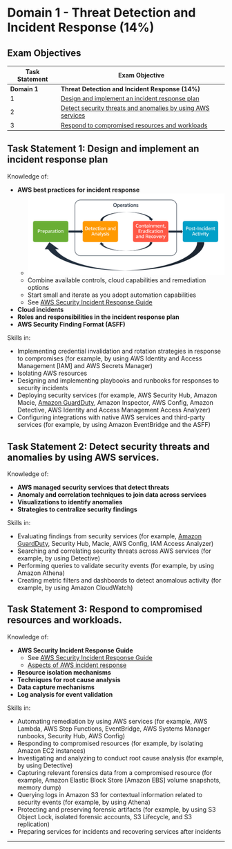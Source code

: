 # Domain 1	- Threat Detection and Incident Response (14%)

## Exam Objectives 

| Task Statement | Exam Objective     | 
| ------------------------ | ------------------ | 
| **Domain 1** | **Threat Detection and Incident Response (14%)**
| 1 | [Design and implement an incident response plan](#task-statement-1-design-and-implement-an-incident-response-plan)
| 2 | [Detect security threats and anomalies by using AWS services](#task-statement-2-detect-security-threats-and-anomalies-by-using-aws-services)
| 3 | [Respond to compromised resources and workloads](#task-statement-3-respond-to-compromised-resources-and-workloads)


## Task Statement 1: Design and implement an incident response plan

Knowledge of:
- **AWS best practices for incident response**
  - ![Aspects of AWS incident response](../images/D1T1.png)
  <!-- - <img src="../images/D1T1.png" alt="Aspects of AWS incident response" style="height: 100px; width:100px;"/> -->
  - Combine available controls, cloud capabilities and remediation options
  - Start small and iterate as you adopt automation capabilities
  - See [AWS Security Incident Response Guide](https://docs.aws.amazon.com/whitepapers/latest/aws-security-incident-response-guide/aws-security-incident-response-guide.html)
- **Cloud incidents**
- **Roles and responsibilities in the incident response plan**
- **AWS Security Finding Format (ASFF)**


Skills in:
- Implementing credential invalidation and rotation strategies in response to compromises (for example, by using AWS Identity and Access Management [IAM] and AWS Secrets Manager)
- Isolating AWS resources
- Designing and implementing playbooks and runbooks for responses to security incidents
- Deploying security services (for example, AWS Security Hub, Amazon Macie, [Amazon GuardDuty](../services/guardduty/README.md), Amazon Inspector, AWS Config, Amazon Detective, AWS Identity and Access Management Access Analyzer)
- Configuring integrations with native AWS services and third-party services (for example, by using Amazon EventBridge and the ASFF)

## Task Statement 2: Detect security threats and anomalies by using AWS services. 

Knowledge of:
- **AWS managed security services that detect threats**
- **Anomaly and correlation techniques to join data across services**
- **Visualizations to identify anomalies**
- **Strategies to centralize security findings**

Skills in:
- Evaluating findings from security services (for example, [Amazon GuardDuty](../services/guardduty/README.md), Security Hub, Macie, AWS Config, IAM Access Analyzer)
- Searching and correlating security threats across AWS services (for example, by using Detective)
- Performing queries to validate security events (for example, by using Amazon Athena)
- Creating metric filters and dashboards to detect anomalous activity (for example, by using
Amazon CloudWatch)  


## Task Statement 3: Respond to compromised resources and workloads. 

Knowledge of:
- **AWS Security Incident Response Guide**
  - See [AWS Security Incident Response Guide](https://docs.aws.amazon.com/whitepapers/latest/aws-security-incident-response-guide/aws-security-incident-response-guide.html)
  - [Aspects of AWS incident response](../../images/D1T1.png)
- **Resource isolation mechanisms**
- **Techniques for root cause analysis**
- **Data capture mechanisms**
- **Log analysis for event validation**

Skills in:
- Automating remediation by using AWS services (for example, AWS Lambda, AWS Step Functions, EventBridge, AWS Systems Manager runbooks, Security Hub, AWS Config)
- Responding to compromised resources (for example, by isolating Amazon EC2 instances)
- Investigating and analyzing to conduct root cause analysis (for example, by using Detective)
- Capturing relevant forensics data from a compromised resource (for example, Amazon Elastic
Block Store [Amazon EBS] volume snapshots, memory dump)
- Querying logs in Amazon S3 for contextual information related to security events (for
example, by using Athena)
- Protecting and preserving forensic artifacts (for example, by using S3 Object Lock, isolated
forensic accounts, S3 Lifecycle, and S3 replication)
- Preparing services for incidents and recovering services after incidents

---
